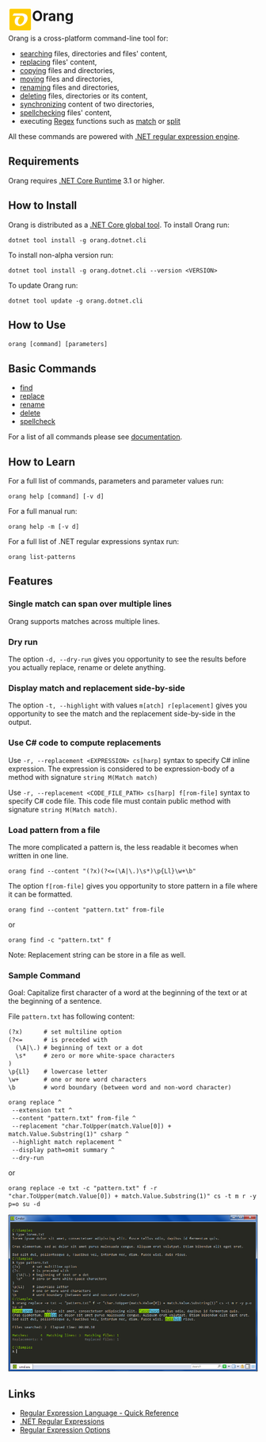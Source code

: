 # Orang <img align="left" width="48px" height="48px" src="images/orang-logo-small.png">

Orang is a cross-platform command-line tool for:

* [searching](https://josefpihrt.github.io/docs/orang/cli/commands/copy) files, directories and files' content,
* [replacing](https://josefpihrt.github.io/docs/orang/cli/commands/replace) files' content,
* [copying](https://josefpihrt.github.io/docs/orang/cli/commands/copy) files and directories,
* [moving](https://josefpihrt.github.io/docs/orang/cli/commands/move) files and directories,
* [renaming](https://josefpihrt.github.io/docs/orang/cli/commands/rename) files and directories,
* [deleting](https://josefpihrt.github.io/docs/orang/cli/commands/delete) files, directories or its content,
* [synchronizing](https://josefpihrt.github.io/docs/orang/cli/commands/sync) content of two directories,
* [spellchecking](https://josefpihrt.github.io/docs/orang/cli/commands/spellcheck) files' content,
* executing [Regex](https://docs.microsoft.com/cs-cz/dotnet/api/system.text.regularexpressions.regex?view=netcore-3.0) functions such as [match](https://josefpihrt.github.io/docs/orang/cli/commands/match) or [split](https://josefpihrt.github.io/docs/orang/cli/commands/split)

All these commands are powered with [.NET regular expression engine](https://docs.microsoft.com/en-us/dotnet/standard/base-types/regular-expressions).

## Requirements

Orang requires [.NET Core Runtime](https://dotnet.microsoft.com/download/dotnet-core/current/runtime) 3.1 or higher.

## How to Install

Orang is distributed as a [.NET Core global tool](https://docs.microsoft.com/en-us/dotnet/core/tools/global-tools). To install Orang run:

```
dotnet tool install -g orang.dotnet.cli
```

To install non-alpha version run:

```
dotnet tool install -g orang.dotnet.cli --version <VERSION>
```

To update Orang run:

```
dotnet tool update -g orang.dotnet.cli
```

## How to Use

```
orang [command] [parameters]
```

## Basic Commands

* [find](https://josefpihrt.github.io/docs/orang/cli/commands/find)
* [replace](https://josefpihrt.github.io/docs/orang/cli/commands/replace)
* [rename](https://josefpihrt.github.io/docs/orang/cli/commands/rename)
* [delete](https://josefpihrt.github.io/docs/orang/cli/commands/delete)
* [spellcheck](https://josefpihrt.github.io/docs/orang/cli/commands/spellcheck)

For a list of all commands please see [documentation](https://josefpihrt.github.io/docs/orang/cli).

## How to Learn

For a full list of commands, parameters and parameter values run:

```
orang help [command] [-v d]
```

For a full manual run:

```
orang help -m [-v d]
```

For a full list of .NET regular expressions syntax run:

```
orang list-patterns
```

## Features

### Single match can span over multiple lines

Orang supports matches across multiple lines.

### Dry run

The option `-d, --dry-run` gives you opportunity to see the results before you actually replace, rename or delete anything.

### Display match and replacement side-by-side

The option `-t, --highlight` with values `m[atch] r[eplacement]` gives you opportunity to see the match and the replacement side-by-side in the output.

### Use C# code to compute replacements

Use `-r, --replacement <EXPRESSION> cs[harp]` syntax to specify C# inline expression.
The expression is considered to be expression-body of a method with signature `string M(Match match)`

Use `-r, --replacement <CODE_FILE_PATH> cs[harp] f[rom-file]` syntax to specify C# code file.
This code file must contain public method with signature `string M(Match match)`.

### Load pattern from a file

The more complicated a pattern is, the less readable it becomes when written in one line.

```
orang find --content "(?x)(?<=(\A|\.)\s*)\p{Ll}\w+\b"
```

The option `f[rom-file]` gives you opportunity to store pattern in a file where it can be formatted.

```
orang find --content "pattern.txt" from-file
```
or
```
orang find -c "pattern.txt" f
```

Note: Replacement string can be store in a file as well.

### Sample Command

Goal: Capitalize first character of a word at the beginning of the text or at the beginning of a sentence.

File `pattern.txt` has following content:

```
(?x)      # set multiline option
(?<=      # is preceded with
  (\A|\.) # beginning of text or a dot
  \s*     # zero or more white-space characters
)
\p{Ll}    # lowercase letter
\w+       # one or more word characters
\b        # word boundary (between word and non-word character)
```

```
orang replace ^
 --extension txt ^
 --content "pattern.txt" from-file ^
 --replacement "char.ToUpper(match.Value[0]) + match.Value.Substring(1)" csharp ^
 --highlight match replacement ^
 --display path=omit summary ^
 --dry-run
```
or
```
orang replace -e txt -c "pattern.txt" f -r "char.ToUpper(match.Value[0]) + match.Value.Substring(1)" cs -t m r -y p=o su -d
```

![Capitalize first character in a sentence](/images/CapitalizeFirstCharInSentence.png)

## Links

* [Regular Expression Language - Quick Reference](https://docs.microsoft.com/en-us/dotnet/standard/base-types/regular-expression-language-quick-reference)
* [.NET Regular Expressions](https://docs.microsoft.com/en-us/dotnet/standard/base-types/regular-expressions)
* [Regular Expression Options](https://docs.microsoft.com/en-us/dotnet/standard/base-types/regular-expression-options)
